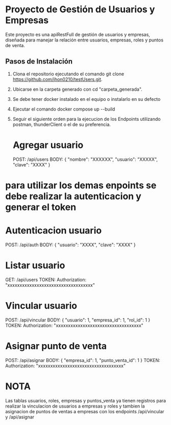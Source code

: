 # Proyecto de Gestión de Usuarios y Empresas

Este proyecto es una apiRestFull de gestión de usuarios y empresas, diseñada para manejar la relación entre usuarios, empresas, roles y puntos de venta.


## Pasos de Instalación

1. Clona el repositorio ejecutando el comando git clone https://github.com/jhon0210/testUsers.git.
2. Ubicarse en la carpeta generado con cd "carpeta_generada".
3. Se debe tener docker instalado en el equipo o instalarlo en su defecto
4. Ejecutar el comando docker compose up --build
5. Seguir el siguiente orden para la ejecucion de los Endpoints utilizando postman, thunderClient o el de su preferencia.

   # Agregar usuario
   POST: /api/users
   BODY: {
          "nombre": "XXXXXX",
          "usuario": "XXXXX",
          "clave": "XXXX"
         }
# para utilizar los demas enpoints se debe realizar la autenticacion y generar el token

   # Autenticacion usuario
   POST: /api/auth
   BODY: {
          "usuario": "XXXX",
          "clave": "XXXX"
         }

   # Listar usuario
   GET: /api/users
   TOKEN:
   Authorization: "xxxxxxxxxxxxxxxxxxxxxxxxxxxxxxxxxxx" 

   # Vincular usuario
   POST: /api/vincular
   BODY: {
          "usuario": 1,
          "empresa_id": 1,
          "rol_id": 1
        }
   TOKEN:
   Authorization: "xxxxxxxxxxxxxxxxxxxxxxxxxxxxxxxxxxx"


   # Asignar punto de venta
   POST: /api/asignar
   BODY: {
          "empresa_id": 1,
          "punto_venta_id": 1
        }
   TOKEN:
   Authorization: "xxxxxxxxxxxxxxxxxxxxxxxxxxxxxxxxxxx"

# NOTA
Las tablas usuarios, roles, empresas y puntos_venta ya tienen registros para realizar la vinculacion de usuarios a empresas y roles y tambien la asignacion de puntos de ventas
a empresas con los endpoints /api/vincular y /api/asignar

